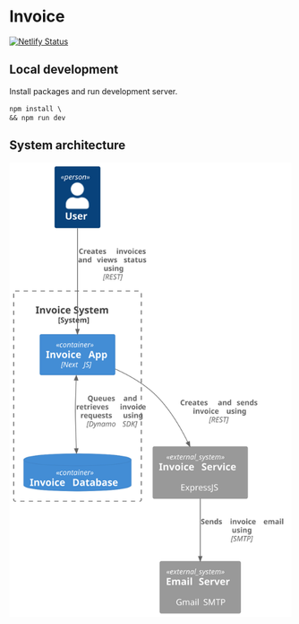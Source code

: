 # Invoice

[![Netlify Status](https://api.netlify.com/api/v1/badges/49f5a885-33ac-44c2-ba69-c22a161c9d03/deploy-status)](https://app.netlify.com/sites/daoon/deploys)

## Local development

Install packages and run development server.

```
npm install \
&& npm run dev
```

## System architecture

![system](./docs/system.svg)